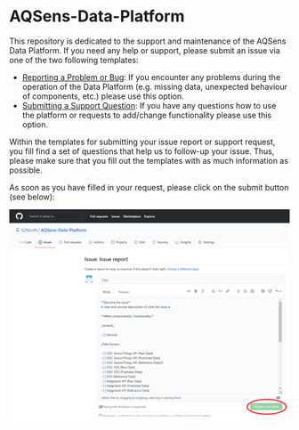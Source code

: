 # AQSens-Data-Platform
This repository is dedicated to the support and maintenance of the AQSens Data Platform. If you need any help or support, please submit an issue via one of the two following templates:

* [Reporting a Problem or Bug](https://github.com/52North/AQSens-Data-Platform/issues/new?assignees=EHJ-52n%2C+simonjirka&labels=issue&template=issue-report.md&title=): If you encounter any problems during the operation of the Data Platform (e.g. missing data, unexpected behaviour of components, etc.) please use this option.
* [Submitting a Support Question](https://github.com/52North/AQSens-Data-Platform/issues/new?assignees=EHJ-52n%2C+simonjirka&labels=support-request&template=support-request.md&title=): If you have any questions how to use the platform or requests to add/change functionality please use this option.

Within the templates for submitting your issue report or support request, you fill find a set of questions that help us to follow-up your issue. Thus, please make sure that you fill out the templates with as much information as possible.

As soon as you have filled in your request, please click on the submit button (see below):

![Submitting an Issue](./images/Submit.png)
